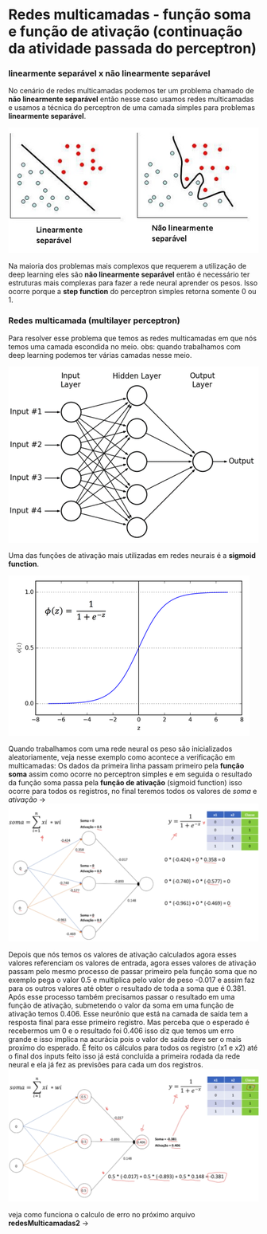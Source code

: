 # Redes multicamadas - função soma e função de ativação (continuação da atividade passada do perceptron)

### linearmente separável x não linearmente separável

No cenário de redes multicamadas podemos ter um problema chamado de **não linearmente separável** então nesse caso usamos redes multicamadas e usamos a técnica do perceptron de uma camada simples para problemas **linearmente separável**.

![alt text](../imagens/multicamdas/image-1.png)

Na maioria dos problemas mais complexos que requerem a utilização de deep learning eles são **não linearmente separável** então é necessário ter estruturas mais complexas para fazer a rede neural aprender os pesos.
Isso ocorre porque a **step function** do perceptron simples retorna somente 0 ou 1.

### Redes multicamada (multilayer perceptron)

Para resolver esse problema que temos as redes multicamadas em que nós temos uma camada escondida no meio.
obs: quando trabalhamos com deep learning podemos ter várias camadas nesse meio.

![alt text](../imagens/multicamdas/image-2.png)

Uma das funções de ativação mais utilizadas em redes neurais é a **sigmoid function**.

![alt text](../imagens/multicamdas/image-4.png)

Quando trabalhamos com uma rede neural os peso são inicializados aleatoriamente, veja nesse exemplo
como acontece a verificação em multicamadas: Os dados da primeira linha passam primeiro pela **função soma**
assim como ocorre no perceptron simples e em seguida o resultado da função soma passa pela **função de ativação**
(sigmoid function) isso ocorre para todos os registros, no final teremos todos os valores de _soma_ e _ativação_ ->
![alt text](../imagens/multicamdas/ex2-exemple.png)

Depois que nós temos os valores de ativação calculados agora esses valores referenciam os valores de entrada,
agora esses valores de ativação passam pelo mesmo processo de passar primeiro pela função soma que no exemplo pega o
valor 0.5 e multiplica pelo valor de peso -0.017 e assim faz para os outros valores até obter o resultado de toda a soma
que é 0.381. Após esse processo também precisamos passar o resultado em uma função de ativação, submetendo o valor da soma
em uma função de ativação temos 0.406. Esse neurônio que está na camada de saída tem a resposta final para esse primeiro registro.
Mas perceba que o esperado é recebermos um 0 e o resultado foi 0.406 isso diz que temos um erro grande e isso implica na acurácia pois o valor de saída deve ser o mais proximo do esperado. É feito os cálculos para todos os registro (x1 e x2) até o final dos inputs feito isso já está concluída a primeira rodada da rede neural e ela já fez as previsões para cada um dos
registros.
![alt text](../imagens/multicamdas/ex2-exemple2.png)

veja como funciona o calculo de erro no próximo arquivo **redesMulticamadas2** ->

